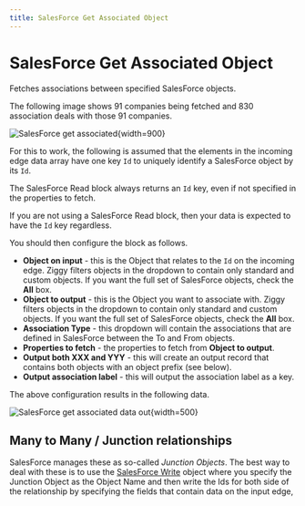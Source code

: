 ```yaml
---
title: SalesForce Get Associated Object
---
```


# SalesForce Get Associated Object

Fetches associations between specified SalesForce objects.

The following image shows 91 companies being fetched and 830 association deals with those 91 companies.

![SalesForce get associated](/img/flows/blocks/salesforce/sf-get-associated.png){width=900}

For this to work, the following is assumed that the elements in the incoming edge data array
have one key `Id` to uniquely identify a SalesForce object by its `Id`.

The SalesForce Read block always returns an `Id` key, even if not specified in the properties to fetch.

If you are not using a SalesForce Read block, then your data is expected to have the `Id` key regardless.

You should then configure the block as follows.

- **Object on input** - this is the Object that relates to the `Id` on the incoming edge. Ziggy filters objects in the dropdown to contain only standard and custom objects. If you want the full set of SalesForce objects, check the **All** box.
- **Object to output** - this is the Object you want to associate with. Ziggy filters objects in the dropdown to contain only standard and custom objects. If you want the full set of SalesForce objects, check the **All** box.
- **Association Type** - this dropdown will contain the associations that are defined in SalesForce between the To and From objects.
- **Properties to fetch** - the properties to fetch from **Object to output**.
- **Output both XXX and YYY** - this will create an output record that contains both objects with an object prefix (see below).
- **Output association label** - this will output the association label as a key.

The above configuration results in the following data.

![SalesForce get associated data out](/img/flows/blocks/salesforce/sf-get-associated-data-out.png){width=500}

## Many to Many / Junction relationships
SalesForce manages these as so-called *Junction Objects*. The best way to deal with these is to use the [SalesForce Write](sf-write-object) 
object where you specify the Junction Object as the Object Name and then write the Ids for both side of the 
relationship by specifying the fields that contain data on the input edge, 